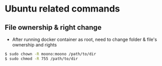 # Ubuntu related commands 

## File ownership & right change
* After running docker container as root, need to change folder & file's ownership and rights
```bash
$ sudo chown -R moono:moono /path/to/dir
$ sudo chmod -R 755 /path/to/dir
```
